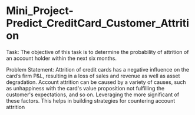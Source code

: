 # Mini_Project-Predict_CreditCard_Customer_Attrition
Task: The objective of this task is to determine the probability of attrition of an account holder within the next six months.


Problem Statement: Attrition of credit cards has a negative influence on the card’s firm P&L, resulting in a loss of sales and revenue as well as asset degradation. Account attrition can be caused by a variety of causes, such as unhappiness with the card's value proposition not fulfilling the customer's expectations, and so on. Leveraging the more significant of these factors. This helps in building strategies for countering account attrition
